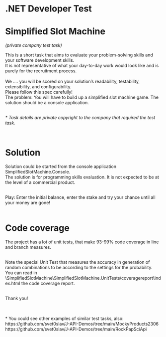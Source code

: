 ﻿<h1>.NET Developer Test</h1>
<h1>Simplified Slot Machine</h1>

<p>
<i>(private company test task)</i>

This is a short task that aims to evaluate your problem-solving skills and your software development skills. <br/>
It is not representative of what your day-to-day work would look like and is purely for
the recruitment process. <br/>
<br/>
We .... you will be scored on your solution’s readability, testability, extensibility, and configurability. <br/>
Please follow this spec carefully! <br/>
The problem:
You will have to build up a simplified slot machine game. The solution should be a console application. <br/> <br/>

<i>* Task details are private copyright to the company that required the test task.</i> <br/>
</p>
<br/>
<h1>Solution</h1>
<p>Solution could be started from the console application SimplifiedSlotMachine.Console.<br/>
The solution is for programming skills evaluation. It is not expected to be at the level of a commercial product.<br/>
<br/>
<p>Play: Enter the initial balance, enter the stake and try your chance until all your money are gone!<br/><br/>

<h1>Code coverage</h1>
The project has a lot of unit tests, that make 93-99% code coverage in line and branch measures. <br/>
</p>

<br/>
Note the special Unit Test that measures the accuracy in generation of random combinations to be according to the settings for the probability. <br/>
You can read in \SimplifiedSlotMachine\SimplifiedSlotMachine.UnitTests\coveragereport\index.html the code coverage report. <br/> <br/>

Thank you!<br/>
<br/><br/>
<p>* You could see other examples of similar test tasks, also:<br/>
https://github.com/svet0slav/J-API-Demos/tree/main/MockyProducts2306 <br/>
https://github.com/svet0slav/J-API-Demos/tree/main/RockPapSciApi <br/>
<br/>